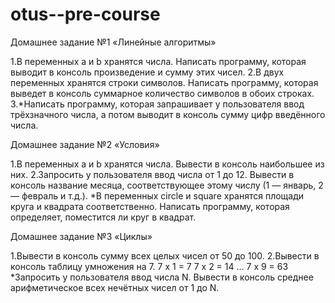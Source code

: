 # otus--pre-course
Домашнее задание №1 «Линейные алгоритмы»

1.В переменных a и b хранятся числа. Написать программу, которая выводит в консоль произведение и сумму этих чисел.
2.В двух переменных хранятся строки символов. Написать программу, которая выведет в консоль суммарное количество символов в обоих строках.
3.*Написать программу, которая запрашивает у пользователя ввод трёхзначного числа, а потом выводит в консоль сумму цифр введённого числа.

Домашнее задание №2 «Условия»

1.В переменных a и b хранятся числа. Вывести в консоль наибольшее из них.
2.Запросить у пользователя ввод числа от 1 до 12. Вывести в консоль название месяца, соответствующее этому числу (1 — январь, 2 — февраль и т.д.).
*В переменных circle и square хранятся площади круга и квадрата соответственно. Написать программу, которая определяет, поместится ли круг в квадрат.

Домашнее задание №3 «Циклы»

1.Вывести в консоль сумму всех целых чисел от 50 до 100.
2.Вывести в консоль таблицу умножения на 7.
7 x 1 = 7
7 x 2 = 14
…
7 x 9 = 63
*Запросить у пользователя ввод числа N. Вывести в
консоль среднее арифметическое всех нечётных
чисел от 1 до N.
